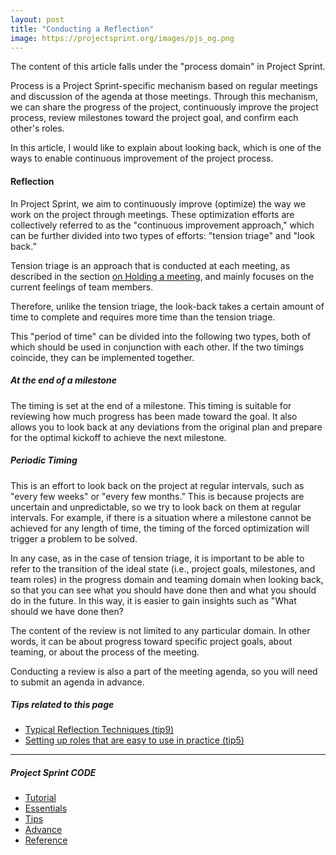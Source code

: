 ```yaml
---
layout: post
title: "Conducting a Reflection"
image: https://projectsprint.org/images/pjs_og.png
---
```


The content of this article falls under the "process domain" in Project Sprint.

Process is a Project Sprint-specific mechanism based on regular meetings and discussion of the agenda at those meetings. Through this mechanism, we can share the progress of the project, continuously improve the project process, review milestones toward the project goal, and confirm each other's roles.

In this article, I would like to explain about looking back, which is one of the ways to enable continuous improvement of the project process.

#### Reflection
In Project Sprint, we aim to continuously improve (optimize) the way we work on the project through meetings. These optimization efforts are collectively referred to as the "continuous improvement approach," which can be further divided into two types of efforts: "tension triage" and "look back.”

Tension triage is an approach that is conducted at each meeting, as described in the section [on Holding a meeting](../tutorial/section3-2.md), and mainly focuses on the current feelings of team members.

Therefore, unlike the tension triage, the look-back takes a certain amount of time to complete and requires more time than the tension triage.

This "period of time" can be divided into the following two types, both of which should be used in conjunction with each other. If the two timings coincide, they can be implemented together.

##### At the end of a milestone
The timing is set at the end of a milestone. This timing is suitable for reviewing how much progress has been made toward the goal. It also allows you to look back at any deviations from the original plan and prepare for the optimal kickoff to achieve the next milestone.

##### Periodic Timing
This is an effort to look back on the project at regular intervals, such as "every few weeks" or "every few months.” This is because projects are uncertain and unpredictable, so we try to look back on them at regular intervals. For example, if there is a situation where a milestone cannot be achieved for any length of time, the timing of the forced optimization will trigger a problem to be solved.

In any case, as in the case of tension triage, it is important to be able to refer to the transition of the ideal state (i.e., project goals, milestones, and team roles) in the progress domain and teaming domain when looking back, so that you can see what you should have done then and what you should do in the future. In this way, it is easier to gain insights such as "What should we have done then?

The content of the review is not limited to any particular domain. In other words, it can be about progress toward specific project goals, about teaming, or about the process of the meeting.

Conducting a review is also a part of the meeting agenda, so you will need to submit an agenda in advance.


##### Tips related to this page
- [Typical Reflection Techniques (tip9)](../tips/tips9.md)
- [Setting up roles that are easy to use in practice (tip5)](../tips/tips5.md)

---

##### Project Sprint CODE
- [Tutorial](../tutorial/index.md)
- [Essentials](../essentials.md)
- [Tips](../tips/index.md)
- [Advance](../advance.md)
- [Reference](../reference.md)
